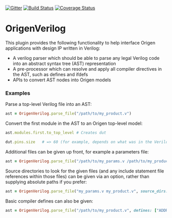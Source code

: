 [![Gitter](https://badges.gitter.im/Join%20Chat.svg)](https://gitter.im/Origen-SDK/users?utm_source=badge&utm_medium=badge&utm_campaign=pr-badge&utm_content=badge)
[![Build Status](https://travis-ci.org/Origen-SDK/origen_verilog.svg?branch=master)](https://travis-ci.org/Origen-SDK/origen_verilog)
[![Coverage Status](https://coveralls.io/repos/github/Origen-SDK/origen_verilog/badge.svg?branch=master)](https://coveralls.io/github/Origen-SDK/origen_verilog?branch=master)

# OrigenVerilog

This plugin provides the following functionality to help interface Origen applications with design
IP written in Verilog:

* A verilog parser which should be able to parse any legal Verilog code into an abstract syntax tree (AST)
  representation
* A pre-processor which can resolve and apply all compiler directives in the AST, such as defines and ifdefs
* APIs to convert AST nodes into Origen models

### Examples

Parse a top-level Verilog file into an AST:

~~~ruby
ast = OrigenVerilog.parse_file("/path/to/my_product.v")
~~~

Convert the first module in the AST to an Origen top-level model:

~~~ruby
ast.modules.first.to_top_level # Creates dut

dut.pins.size   # => 60 (for example, depends on what was in the Verilog source)
~~~

Additional files can be given up front, for example a parameters file:

~~~ruby
ast = OrigenVerilog.parse_file("/path/to/my_params.v /path/to/my_product.v")
~~~

Source directories to look for the given files (and any include statement file references within those files) can be given
via an option, rather than supplying absolute paths if you prefer:

~~~ruby
ast = OrigenVerilog.parse_file("my_params.v my_product.v", source_dirs: ["/path/to"])
~~~

Basic compiler defines can also be given:

~~~ruby
ast = OrigenVerilog.parse_file("/path/to/my_product.v", defines: ["ADDR_WIDTH=10", "ENABLE_BLAH"])
~~~
